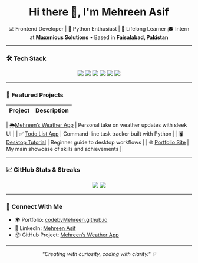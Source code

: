 <h1 align="center">Hi there 👋, I'm Mehreen Asif</h1>

<p align="center">
💻 Frontend Developer | 🐍 Python Enthusiast | 🌱 Lifelong Learner  
🎓 Intern at <strong>Maxenious Solutions</strong> • Based in <strong>Faisalabad, Pakistan</strong>
</p>

---

### 🛠 Tech Stack
<div align="center">
  <img src="https://img.shields.io/badge/HTML5-E34F26?style=flat&logo=html5&logoColor=white" />
  <img src="https://img.shields.io/badge/CSS3-1572B6?style=flat&logo=css3&logoColor=white" />
  <img src="https://img.shields.io/badge/JavaScript-F7DF1E?style=flat&logo=javascript&logoColor=black" />
  <img src="https://img.shields.io/badge/Python-3776AB?style=flat&logo=python&logoColor=white" />
  <img src="https://img.shields.io/badge/Git-F05032?style=flat&logo=git&logoColor=white" />
  <img src="https://img.shields.io/badge/GitHub-181717?style=flat&logo=github&logoColor=white" />
</div>

---

### 🌟 Featured Projects

| Project              | Description                                                                           |
|---------------------|---------------------------------------------------------------------------------------|

|  🌦️[Mehreen’s Weather App](https://github.com/codebyMehreen/Mehreen-s-weather-app) | Personal take on weather updates with sleek UI |
| ✅ [Todo List App](https://github.com/codebyMehreen/Todo-list-app) | Command-line task tracker built with Python |
| 🖥️ [Desktop Tutorial](https://github.com/codebyMehreen/desktop-tutorial) | Beginner guide to desktop workflows |
| 🌐 [Portfolio Site](https://github.com/codebyMehreen/portfolio-site) | My main showcase of skills and achievements |

---

### 📈 GitHub Stats & Streaks
<div align="center">
  <img src="https://github-readme-stats.vercel.app/api?username=codebyMehreen&show_icons=true&theme=tokyonight" />
  <img src="https://github-readme-streak-stats.herokuapp.com/?user=codebyMehreen&theme=tokyonight" />
</div>

---

### 🔗 Connect With Me

- 🌍 Portfolio: [codebyMehreen.github.io](https://codebymehreen.github.io)  
- 💼 LinkedIn: [Mehreen Asif](https://www.linkedin.com/in/mehreen-asif-119878333)  
- 📦 GitHub Project: [Mehreen’s Weather App](https://github.com/codebyMehreen/Mehreen-s-weather-app)  

---

<p align="center"><em>"Creating with curiosity, coding with clarity." 💡</em></p>
